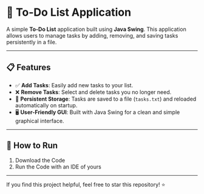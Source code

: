 # 📝 To-Do List Application

A simple **To-Do List** application built using **Java Swing**. This application allows users to manage tasks by adding, removing, and saving tasks persistently in a file.

---

## 📋 Features

- ✅ **Add Tasks**: Easily add new tasks to your list.
- ❌ **Remove Tasks**: Select and delete tasks you no longer need.
- 💾 **Persistent Storage**: Tasks are saved to a file (`tasks.txt`) and reloaded automatically on startup.
- 🖥️ **User-Friendly GUI**: Built with Java Swing for a clean and simple graphical interface.

---

## 🚀 How to Run

1. Download the Code
2. Run the Code with an IDE of yours

---
If you find this project helpful, feel free to star this repository! ⭐
